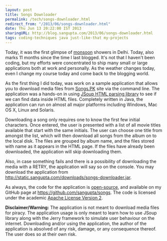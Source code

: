 ```yaml
---
layout: post
title: Songs Downloader
permalink: /tech/songs-downloader.html
redirect_from: "/2013/06/songs-downloader.html"
date: Thu Jun 13 20:22:00 IST 2013
sharingURL: http://blog.sangupta.com/2013/06/songs-downloader.html
tags: coding-techniques java just-like-that my-projects
---
```


Today, it was the first glimpse of <a href="http://en.wikipedia.org/wiki/Monsoon">monsoon</a> showers in 
Delhi. Today, also marks 11 months since the time I last blogged. It's not that I haven't been coding, but 
my efforts were concentrated to ship many small or large applications both at work and personally. As 
the weather changes today, even I change my course today and come back to the blogging world.
<!-- break here -->

As the first thing I did today, was work on a sample application that allows you to download media files from 
<a href="http://songspk.name/">Songs.PK</a> site via the command line. The application was a hands-on in using 
<a href="http://jsoup.org/">JSoup HTML parsing library</a> to see if we can find data inside HTML files. Completely 
written in Java, the application can run on almost all major platforms including Windows, Mac OS X, Linux and Solaris.

Downloading a song only requires one to know the first few initial characters. Once entered, the user is presented 
with a list of all movie titles available that start with the same initials. The user can choose one title from 
amongst the list, which will then download all songs from the album on to the local disk. The files are grouped 
by album name, and the files stored with name as it appears in the HTML page. If the files have already been 
downloaded, the application will skip downloading them.

Also, in case something fails and there is a possibility of downloading the media with a RETRY, the application 
will say so on the console. You may download the application from 
<a href="http://static.sangupta.com/downloads/songs-downloader.jar">http://static.sangupta.com/downloads/songs-downloader.jar</a>.

As always, the code for the application is <a href="http://en.wikipedia.org/wiki/Open_source">open-source</a>, and 
available on my GitHub page at <a href="https://github.com/sangupta/songs">https://github.com/sangupta/songs</a>. The 
code is licensed under the academic <a href="http://www.apache.org/licenses/LICENSE-2.0">Apache License Version 2</a>.

**Disclaimer/Warning:** The application is not meant to download media files for piracy. The application usage 
is only meant to learn how to use JSoup library along with the Jerry framework to simulate user behaviour on 
the internet. Downloading and/or using the application, the author of the application is absolved of any risk, 
damage, or any consequence thereof. The user does so at their own risk.

